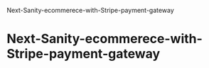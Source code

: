
Next-Sanity-ecommerece-with-Stripe-payment-gateway

# Next-Sanity-ecommerece-with-Stripe-payment-gateway
